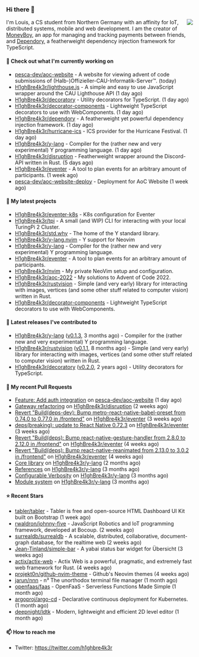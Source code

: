 ### Hi there 👋


<img align="right" src="https://github-readme-stats.vercel.app/api?username=h1ghbre4k3r">

I'm Louis, a CS student from Northern Germany with an affinity for IoT, distributed systems, mobile and web development. I am the creator of [MoneyBoy](https://github.com/pesca-dev/moneyboy-app), an app for managing and tracking payments between friends, and [Dependory](https://github.com/H1ghBre4k3r/dependory), a featherweight dependency injection framework for TypeScript.

#### 👷 Check out what I'm currently working on

- [pesca-dev/aoc-website](https://github.com/pesca-dev/aoc-website) - A website for viewing advent of code submissions of (Halb-)Offizieller-CAU-Informatik-Server™. (today)
- [H1ghBre4k3r/lighthouse.js](https://github.com/H1ghBre4k3r/lighthouse.js) - A simple and easy to use JavaScript wrapper around the CAU Lighthouse API (1 day ago)
- [H1ghBre4k3r/decoratory](https://github.com/H1ghBre4k3r/decoratory) - Utility decorators for TypeScript. (1 day ago)
- [H1ghBre4k3r/decorator-components](https://github.com/H1ghBre4k3r/decorator-components) - Lightweight TypeScript decorators to use with WebComponents. (1 day ago)
- [H1ghBre4k3r/dependory](https://github.com/H1ghBre4k3r/dependory) - A featherweight yet powerful dependency injection framework. (1 day ago)
- [H1ghBre4k3r/hurricane-ics](https://github.com/H1ghBre4k3r/hurricane-ics) - ICS provider for the Hurricane Festival. (1 day ago)
- [H1ghBre4k3r/y-lang](https://github.com/H1ghBre4k3r/y-lang) - Compiler for the (rather new and very experimental) Y programming language.  (1 day ago)
- [H1ghBre4k3r/disruption](https://github.com/H1ghBre4k3r/disruption) - Featherweight wrapper around the Discord-API written in Rust. (5 days ago)
- [H1ghBre4k3r/eventer](https://github.com/H1ghBre4k3r/eventer) - A tool to plan events for an arbitrary amount of participants. (1 week ago)
- [pesca-dev/aoc-website-deploy](https://github.com/pesca-dev/aoc-website-deploy) - Deployment for AoC Website (1 week ago)

#### 🌱 My latest projects

- [H1ghBre4k3r/eventer-k8s](https://github.com/H1ghBre4k3r/eventer-k8s) - K8s configuration for Eventer
- [H1ghBre4k3r/tpi](https://github.com/H1ghBre4k3r/tpi) - A small (and WIP) CLI for interacting with your local TuringPi 2 Cluster.
- [H1ghBre4k3r/std.why](https://github.com/H1ghBre4k3r/std.why) - The home of the Y standard library.
- [H1ghBre4k3r/y-lang.nvim](https://github.com/H1ghBre4k3r/y-lang.nvim) - Y support for Neovim
- [H1ghBre4k3r/y-lang](https://github.com/H1ghBre4k3r/y-lang) - Compiler for the (rather new and very experimental) Y programming language. 
- [H1ghBre4k3r/eventer](https://github.com/H1ghBre4k3r/eventer) - A tool to plan events for an arbitrary amount of participants.
- [H1ghBre4k3r/nvim](https://github.com/H1ghBre4k3r/nvim) - My private NeoVim setup and configuration.
- [H1ghBre4k3r/aoc-2022](https://github.com/H1ghBre4k3r/aoc-2022) - My solutions to Advent of Code 2022.
- [H1ghBre4k3r/rustvision](https://github.com/H1ghBre4k3r/rustvision) - Simple (and very early) library for interacting with images, vertices (and some other stuff related to computer vision) written in Rust. 
- [H1ghBre4k3r/decorator-components](https://github.com/H1ghBre4k3r/decorator-components) - Lightweight TypeScript decorators to use with WebComponents.

#### 🔭 Latest releases I've contributed to

- [H1ghBre4k3r/y-lang](https://github.com/H1ghBre4k3r/y-lang) ([v0.1.3](https://github.com/H1ghBre4k3r/y-lang/releases/tag/v0.1.3), 3 months ago) - Compiler for the (rather new and very experimental) Y programming language. 
- [H1ghBre4k3r/rustvision](https://github.com/H1ghBre4k3r/rustvision) ([v0.1.1](https://github.com/H1ghBre4k3r/rustvision/releases/tag/v0.1.1), 8 months ago) - Simple (and very early) library for interacting with images, vertices (and some other stuff related to computer vision) written in Rust. 
- [H1ghBre4k3r/decoratory](https://github.com/H1ghBre4k3r/decoratory) ([v0.2.0](https://github.com/H1ghBre4k3r/decoratory/releases/tag/v0.2.0), 2 years ago) - Utility decorators for TypeScript.

#### 🔨 My recent Pull Requests

- [Feature: Add auth integration](https://github.com/pesca-dev/aoc-website/pull/5) on [pesca-dev/aoc-website](https://github.com/pesca-dev/aoc-website) (1 day ago)
- [Gateway refactoring](https://github.com/H1ghBre4k3r/disruption/pull/131) on [H1ghBre4k3r/disruption](https://github.com/H1ghBre4k3r/disruption) (2 weeks ago)
- [Revert &#34;Build(deps-dev): Bump metro-react-native-babel-preset from 0.74.0 to 0.77.0 in /frontend&#34;](https://github.com/H1ghBre4k3r/eventer/pull/85) on [H1ghBre4k3r/eventer](https://github.com/H1ghBre4k3r/eventer) (3 weeks ago)
- [deps(breaking): update to React Native 0.72.3](https://github.com/H1ghBre4k3r/eventer/pull/84) on [H1ghBre4k3r/eventer](https://github.com/H1ghBre4k3r/eventer) (3 weeks ago)
- [Revert &#34;Build(deps): Bump react-native-gesture-handler from 2.8.0 to 2.12.0 in /frontend&#34;](https://github.com/H1ghBre4k3r/eventer/pull/76) on [H1ghBre4k3r/eventer](https://github.com/H1ghBre4k3r/eventer) (4 weeks ago)
- [Revert &#34;Build(deps): Bump react-native-reanimated from 2.13.0 to 3.0.2 in /frontend&#34;](https://github.com/H1ghBre4k3r/eventer/pull/74) on [H1ghBre4k3r/eventer](https://github.com/H1ghBre4k3r/eventer) (4 weeks ago)
- [Core library](https://github.com/H1ghBre4k3r/y-lang/pull/81) on [H1ghBre4k3r/y-lang](https://github.com/H1ghBre4k3r/y-lang) (2 months ago)
- [References](https://github.com/H1ghBre4k3r/y-lang/pull/69) on [H1ghBre4k3r/y-lang](https://github.com/H1ghBre4k3r/y-lang) (3 months ago)
- [Configurable Verbosity](https://github.com/H1ghBre4k3r/y-lang/pull/68) on [H1ghBre4k3r/y-lang](https://github.com/H1ghBre4k3r/y-lang) (3 months ago)
- [Module system](https://github.com/H1ghBre4k3r/y-lang/pull/67) on [H1ghBre4k3r/y-lang](https://github.com/H1ghBre4k3r/y-lang) (3 months ago)

#### ⭐ Recent Stars

- [tabler/tabler](https://github.com/tabler/tabler) - Tabler is free and open-source HTML Dashboard UI Kit built on Bootstrap (1 week ago)
- [rwaldron/johnny-five](https://github.com/rwaldron/johnny-five) - JavaScript Robotics and IoT programming framework, developed at Bocoup. (2 weeks ago)
- [surrealdb/surrealdb](https://github.com/surrealdb/surrealdb) - A scalable, distributed, collaborative, document-graph database, for the realtime web (2 weeks ago)
- [Jean-Tinland/simple-bar](https://github.com/Jean-Tinland/simple-bar) - A yabai status bar widget for Übersicht (3 weeks ago)
- [actix/actix-web](https://github.com/actix/actix-web) - Actix Web is a powerful, pragmatic, and extremely fast web framework for Rust. (4 weeks ago)
- [projekt0n/github-nvim-theme](https://github.com/projekt0n/github-nvim-theme) - Github&#39;s Neovim themes  (4 weeks ago)
- [jarun/nnn](https://github.com/jarun/nnn) - n³ The unorthodox terminal file manager (1 month ago)
- [openfaas/faas](https://github.com/openfaas/faas) - OpenFaaS - Serverless Functions Made Simple (1 month ago)
- [argoproj/argo-cd](https://github.com/argoproj/argo-cd) - Declarative continuous deployment for Kubernetes. (1 month ago)
- [deepnight/ldtk](https://github.com/deepnight/ldtk) - Modern, lightweight and efficient 2D level editor (1 month ago)

#### 📫 How to reach me

- Twitter: https://twitter.com/h1ghbre4k3r
